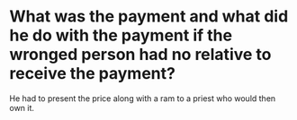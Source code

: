 # What was the payment and what did he do with the payment if the wronged person had no relative to receive the payment?

He had to present the price along with a ram to a priest who would then own it.
